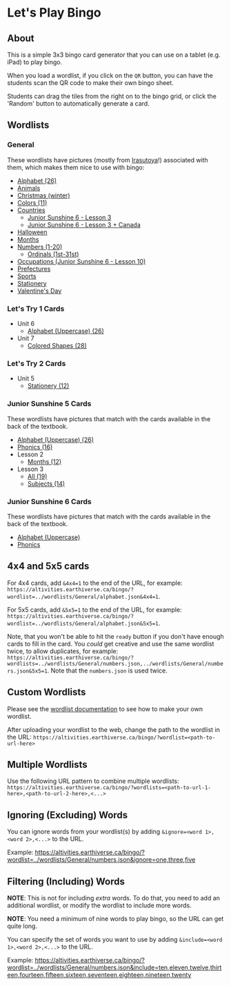 # Let's Play Bingo

## About

This is a simple 3x3 bingo card generator that you can use on a tablet (e.g. iPad) to play bingo.

When you load a wordlist, if you click on the `QR` button, you can have the students scan the QR code to make their own bingo sheet.

Students can drag the tiles from the right on to the bingo grid, or click the 'Random' button to automatically generate a card.

## Wordlists

### General

These wordlists have pictures (mostly from [Irasutoya](https://irasutoya.com)!) associated with them, which makes them nice to use with bingo:

* [Alphabet (26)](https://altivities.earthiverse.ca/bingo/?wordlist=../wordlists/General/alphabet.json)
* [Animals](https://altivities.earthiverse.ca/bingo/?wordlist=../wordlists/General/animals.json)
* [Christmas (winter)](https://altivities.earthiverse.ca/bingo/?wordlist=../wordlists/General/winter.json)
* [Colors (11)](https://altivities.earthiverse.ca/bingo/?wordlist=../wordlists/General/colors.json)
* [Countries](https://altivities.earthiverse.ca/bingo/?wordlist=../wordlists/General/countries.json)
  * [Junior Sunshine 6 - Lesson 3](https://altivities.earthiverse.ca/bingo/?wordlist=../wordlists/JuniorSunshine6/lesson3.json)
  * [Junior Sunshine 6 - Lesson 3 + Canada](https://altivities.earthiverse.ca/bingo/?wordlist=../wordlists/General/countries.json&include=the%20U.S.A.,Brazil,Japan,South%20Korea,China,India,the%20U.K.,France,Germany,Italy,Switzerland,Australia,Egypt,Kenya,Canada)
* [Halloween](https://altivities.earthiverse.ca/bingo/?wordlist=../wordlists/General/halloween.json)
* [Months](https://altivities.earthiverse.ca/bingo/?wordlist=../wordlists/General/months.json)
* [Numbers (1-20)](https://altivities.earthiverse.ca/bingo/?wordlist=../wordlists/General/numbers.json)
  * [Ordinals (1st-31st)](https://altivities.earthiverse.ca/bingo/?wordlist=../wordlists/General/ordinals.json)
* [Occupations (Junior Sunshine 6 - Lesson 10)](https://altivities.earthiverse.ca/bingo/?wordlist=../wordlists/JuniorSunshine6/lesson10.json)
* [Prefectures](https://altivities.earthiverse.ca/bingo/?wordlist=../wordlists/Hepburn/prefectures.json)
* [Sports](https://altivities.earthiverse.ca/bingo/?wordlist=../wordlists/General/sports.json)
* [Stationery](https://altivities.earthiverse.ca/bingo/?wordlist=../wordlists/General/stationery.json)
* [Valentine's Day](https://altivities.earthiverse.ca/bingo/?wordlist=../wordlists/General/valentines.json)

### Let's Try 1 Cards

* Unit 6
  * [Alphabet (Uppercase) (26)](https://altivities.earthiverse.ca/bingo/?wordlist=../wordlists/LetsTry1/unit6_cards.json)
* Unit 7
  * [Colored Shapes (28)](https://altivities.earthiverse.ca/bingo/?wordlist=../wordlists/LetsTry1/unit7_cards.json)

### Let's Try 2 Cards

* Unit 5
  * [Stationery (12)](https://altivities.earthiverse.ca/bingo/?wordlist=../wordlists/LetsTry2/unit5_cards.json)

### Junior Sunshine 5 Cards

These wordlists have pictures that match with the cards available in the back of the textbook.

* [Alphabet (Uppercase) (26)](https://altivities.earthiverse.ca/bingo/?wordlist=../wordlists/JuniorSunshine5/alphabet_uppercase_cards.json)
* [Phonics (16)](https://altivities.earthiverse.ca/bingo/?wordlist=../wordlists/JuniorSunshine5/phonics_cards.json)
* Lesson 2
  * [Months (12)](https://altivities.earthiverse.ca/bingo/?wordlist=../wordlists/JuniorSunshine5/lesson2_cards.json)
* Lesson 3
  * [All (19)](https://altivities.earthiverse.ca/bingo/?wordlist=../wordlists/JuniorSunshine5/lesson3_cards.json)
  * [Subjects (14)](https://altivities.earthiverse.ca/bingo/?wordlist=../wordlists/JuniorSunshine5/lesson3_cards.json&ignore=doctor,soccer%20player,police%20officer,florist,teacher)

### Junior Sunshine 6 Cards

These wordlists have pictures that match with the cards available in the back of the textbook.

* [Alphabet (Uppercase)](https://altivities.earthiverse.ca/bingo/?wordlist=../wordlists/JuniorSunshine5/alphabet_uppercase_cards.json)
* [Phonics](https://altivities.earthiverse.ca/bingo/?wordlist=../wordlists/JuniorSunshine5/phonics_cards.json)

## 4x4 and 5x5 cards

For 4x4 cards, add `&4x4=1` to the end of the URL, for example: `https://altivities.earthiverse.ca/bingo/?wordlist=../wordlists/General/alphabet.json&4x4=1`.

For 5x5 cards, add `&5x5=1` to the end of the URL, for example: `https://altivities.earthiverse.ca/bingo/?wordlist=../wordlists/General/alphabet.json&5x5=1`.

Note, that you won't be able to hit the `ready` button if you don't have enough cards to fill in the card. You *could* get creative and use the same wordlist twice, to allow duplicates, for example: `https://altivities.earthiverse.ca/bingo/?wordlists=../wordlists/General/numbers.json,../wordlists/General/numbers.json&5x5=1`. Note that the `numbers.json` is used twice.

## Custom Wordlists

Please see the [wordlist documentation](../wordlists/) to see how to make your own wordlist.

After uploading your wordlist to the web, change the path to the wordlist in the URL: `https://altivities.earthiverse.ca/bingo/?wordlist=<path-to-url-here>`

## Multiple Wordlists

Use the following URL pattern to combine multiple wordlists:
`https://altivities.earthiverse.ca/bingo/?wordlists=<path-to-url-1-here>,<path-to-url-2-here>,<...>`

## Ignoring (Excluding) Words

You can ignore words from your wordlist(s) by adding `&ignore=<word 1>,<word 2>,<...>` to the URL.

Example: <https://altivities.earthiverse.ca/bingo/?wordlist=../wordlists/General/numbers.json&ignore=one,three,five>

## Filtering (Including) Words

**NOTE**: This is not for including *extra* words. To do that, you need to add an additional wordlist, or modify the wordlist to include more words.

**NOTE**: You need a minimum of nine words to play bingo, so the URL can get quite long.

You can specify the set of words you want to use by adding `&include=<word 1>,<word 2>,<...>` to the URL.

Example: <https://altivities.earthiverse.ca/bingo/?wordlist=../wordlists/General/numbers.json&include=ten,eleven,twelve,thirteen,fourteen,fifteen,sixteen,seventeen,eighteen,nineteen,twenty>
